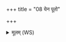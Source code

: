 +++
title = "08 येन पूतो"

+++
<details><summary>मूलम् (WS)</summary>

येन पूतो यज्ञो वषट्कार उताहुतिः ।  
तेना सहस्रधारेण पवमानः पुनातु मा ॥ ८ ॥
</details>